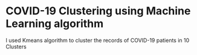 # COVID-19 Clustering using Machine Learning algorithm
I used Kmeans algorithm to cluster the records of COVID-19 patients in 10 Clusters
